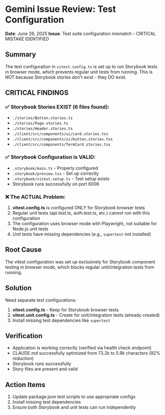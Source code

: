 # Gemini Issue Review: Test Configuration

**Date**: June 26, 2025
**Issue**: Test suite configuration mismatch - CRITICAL MISTAKE IDENTIFIED

## Summary
The test configuration in `vitest.config.ts` is set up to run Storybook tests in browser mode, which prevents regular unit tests from running. This is NOT because Storybook stories don't exist - they DO exist.

## CRITICAL FINDINGS

### ✅ Storybook Stories EXIST (6 files found):
- `./stories/Button.stories.ts`
- `./stories/Page.stories.ts`
- `./stories/Header.stories.ts`
- `./client/src/components/ui/card.stories.tsx`
- `./client/src/components/ui/button.stories.tsx`
- `./client/src/components/TermCard.stories.tsx`

### ✅ Storybook Configuration is VALID:
- `.storybook/main.ts` - Properly configured
- `.storybook/preview.tsx` - Set up correctly
- `.storybook/vitest.setup.ts` - Test setup exists
- Storybook runs successfully on port 6006

### ❌ The ACTUAL Problem:
1. **vitest.config.ts** is configured ONLY for Storybook browser tests
2. Regular unit tests (api.test.ts, auth.test.ts, etc.) cannot run with this configuration
3. The configuration uses browser mode with Playwright, not suitable for Node.js unit tests
4. Unit tests have missing dependencies (e.g., `supertest` not installed)

## Root Cause
The vitest configuration was set up exclusively for Storybook component testing in browser mode, which blocks regular unit/integration tests from running.

## Solution
Need separate test configurations:
1. **vitest.config.ts** - Keep for Storybook browser tests
2. **vitest.unit.config.ts** - Create for unit/integration tests (already created)
3. Install missing test dependencies like `supertest`

## Verification
- Application is working correctly (verified via health check endpoint)
- CLAUDE.md successfully optimized from 73.2k to 5.9k characters (92% reduction)
- Storybook runs successfully
- Story files are present and valid

## Action Items
1. Update package.json test scripts to use appropriate configs
2. Install missing test dependencies
3. Ensure both Storybook and unit tests can run independently